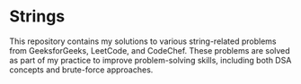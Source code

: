 # Strings
This repository contains my solutions to various string-related problems from GeeksforGeeks, LeetCode, and CodeChef. These problems are solved as part of my practice to improve problem-solving skills, including both DSA concepts and brute-force approaches. 
